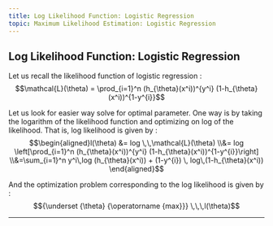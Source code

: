 ```yaml
---
title: Log Likelihood Function: Logistic Regression
topic: Maximum Likelihood Estimation: Logistic Regression
---
```


## Log Likelihood Function: Logistic Regression

Let us recall the likelihood function of logistic regression : $$\mathcal{L}(\theta) = \prod_{i=1}^n (h_{\theta}(x^i))^{y^i} (1-h_{\theta}(x^i))^{1-y^{i}}$$

Let us look for easier way solve for optimal parameter. One way is by taking the logarithm of the likelihood function and optimizing on log of the likelihood. That is, log likelihood is given by : $$\begin{aligned}l(\theta) &= log \,\,\mathcal{L}(\theta) \\&= log \left[\prod_{i=1}^n (h_{\theta}(x^i))^{y^i} (1-h_{\theta}(x^i))^{1-y^{i}}\right] \\&=\sum_{i=1}^n y^i\,log (h_{\theta}(x^i)) + (1-y^{i}) \, log\,(1-h_{\theta}(x^i)) \end{aligned}$$

And the optimization problem corresponding to the log likelihood is given by : $${\underset {\theta} {\operatorname {max}}} \,\,\,l(\theta)$$

---
